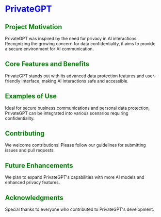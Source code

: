 # PrivateGPT

## Project Motivation
PrivateGPT was inspired by the need for privacy in AI interactions. Recognizing the growing concern for data confidentiality, it aims to provide a secure environment for AI communication.

## Core Features and Benefits
PrivateGPT stands out with its advanced data protection features and user-friendly interface, making AI interactions safe and accessible.

## Examples of Use
Ideal for secure business communications and personal data protection, PrivateGPT can be integrated into various scenarios requiring confidentiality.

## Contributing
We welcome contributions! Please follow our guidelines for submitting issues and pull requests.

## Future Enhancements
We plan to expand PrivateGPT's capabilities with more AI models and enhanced privacy features.

## Acknowledgments
Special thanks to everyone who contributed to PrivateGPT's development.

<style>
  h1 { color: blue; }
  h2 { color: green; }
</style>
